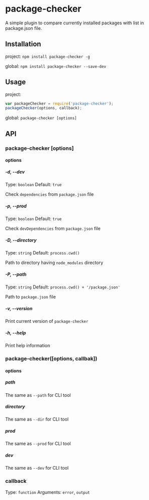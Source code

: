 # package-checker
A simple plugin to compare currently installed packages with list in package.json file.
## Installation
project:
`npm install package-checker -g`

global:
`npm install package-checker --save-dev`
## Usage
project:
```js
var packageChecker = require('package-checker');
packageChecker(options, callback);
```
global:
`package-checker [options]`

## API
### package-checker [options]
#### options
##### -d, --dev
Type: `boolean`
Default: `true`

Check `dependencies` from `package.json` file
##### -p, --prod
Type: `boolean`
Default: `true`

Check `devDependencies` from `package.json` file
##### -D, --directory
Type: `string`
Default: `process.cwd()`

Path to directory having `node_modules` directory
##### -P, --path
Type: `string`
Default: `process.cwd() + '/package.json'`

Path to `package.json` file
##### -v, --version
Print current version of `package-checker`
##### -h, --help
Print help information
### package-checker([options, callbak])
#### options
##### path
The same as `--path` for CLI tool
##### directory
The same as `--dir` for CLI tool
##### prod
The same as `--prod` for CLI tool
##### dev
The same as `--dev` for CLI tool
### callback
Type: `function`
Arguments: `error`, `output`
